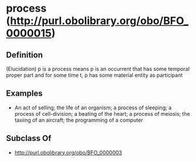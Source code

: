 # process (http://purl.obolibrary.org/obo/BFO_0000015)

## Definition
(Elucidation) p is a process means p is an occurrent that has some temporal proper part and for some time t, p has some material entity as participant

## Examples
- An act of selling; the life of an organism; a process of sleeping; a process of cell-division; a beating of the heart; a process of meiosis; the taxiing of an aircraft; the programming of a computer

## Subclass Of
- http://purl.obolibrary.org/obo/BFO_0000003

